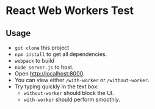 # React Web Workers Test

## Usage

- `git clone` this project
- `npm install` to get all dependencies.
- `webpack` to build
- `node server.js` to host.
- Open [http://localhost:8000](http://localhost:8000).
- You can view either `/with-worker` or `/without-worker`.
- Try typing quickly in the text box:
    - `without-worker` should block the UI.
    - `with-worker` should perform smoothly.
